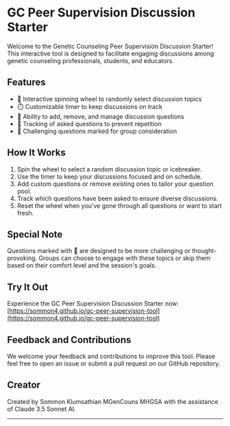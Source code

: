 # GC Peer Supervision Discussion Starter

Welcome to the Genetic Counseling Peer Supervision Discussion Starter! This interactive tool is designed to facilitate engaging discussions among genetic counseling professionals, students, and educators.

## Features

- 🎡 Interactive spinning wheel to randomly select discussion topics
- ⏱️ Customizable timer to keep discussions on track
- 📝 Ability to add, remove, and manage discussion questions
- 🔄 Tracking of asked questions to prevent repetition
- 🚨 Challenging questions marked for group consideration

## How It Works

1. Spin the wheel to select a random discussion topic or icebreaker.
2. Use the timer to keep your discussions focused and on schedule.
3. Add custom questions or remove existing ones to tailor your question pool.
4. Track which questions have been asked to ensure diverse discussions.
5. Reset the wheel when you've gone through all questions or want to start fresh.

## Special Note

Questions marked with 🚨 are designed to be more challenging or thought-provoking. Groups can choose to engage with these topics or skip them based on their comfort level and the session's goals.

## Try It Out

Experience the GC Peer Supervision Discussion Starter now:
[https://sommon4.github.io/gc-peer-supervision-tool](https://sommon4.github.io/gc-peer-supervision-tool)

## Feedback and Contributions

We welcome your feedback and contributions to improve this tool. Please feel free to open an issue or submit a pull request on our GitHub repository.

## Creator

Created by Sommon Klumsathian MGenCouns MHGSA with the assistance of Claude 3.5 Sonnet AI.

---
